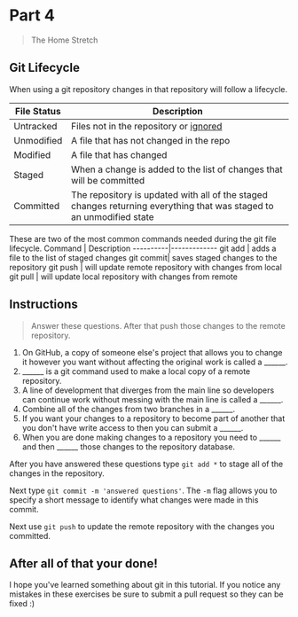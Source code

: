 # Part 4
> The Home Stretch

## Git Lifecycle
When using a git repository changes in that repository will follow a lifecycle.

 File Status	| Description 
--------------|-------------
 Untracked		| Files not in the repository or [ignored](https://git-scm.com/docs/gitignore)
 Unmodified		| A file that has not changed in the repo
 Modified			| A file that has changed
 Staged				| When a change is added to the list of changes that will be committed
 Committed		| The repository is updated with all of the staged changes returning everything that was staged to an unmodified state

These are two of the most common commands needed during the git file lifecycle.
Command		| Description
----------|-------------
git add		| adds a file to the list of staged changes
git commit| saves staged changes to the repository
git push	| will update remote repository with changes from local
git pull	| will update local repository with changes from remote

## Instructions
> Answer these questions. After that push those changes to the remote repository.

1. On GitHub, a copy of someone else's project that allows you to change it however you want without affecting the original work is called a ______.
2. ______ is a git command used to make a local copy of a remote repository.
3. A line of development that diverges from the main line so developers can continue work without messing with the main line is called a ______.
4. Combine all of the changes from two branches in a ______.
5. If you want your changes to a repository to become part of another that you don't have write access to then you can submit a ______.
6. When you are done making changes to a repository you need to ______ and then ______ those changes to the repository database.

After you have answered these questions type `git add *` to stage all of the changes in the repository.

Next type `git commit -m 'answered questions'`. The `-m` flag allows you to specify a short message to identify what changes were made in this commit.

Next use `git push` to update the remote repository with the changes you committed.


## After all of that your done!
I hope you've learned something about git in this tutorial. If you notice any mistakes in these exercises be sure to submit a pull request so they can be fixed :)